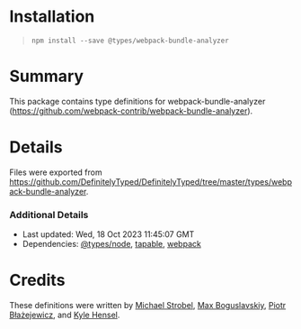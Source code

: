 # Installation
> `npm install --save @types/webpack-bundle-analyzer`

# Summary
This package contains type definitions for webpack-bundle-analyzer (https://github.com/webpack-contrib/webpack-bundle-analyzer).

# Details
Files were exported from https://github.com/DefinitelyTyped/DefinitelyTyped/tree/master/types/webpack-bundle-analyzer.

### Additional Details
 * Last updated: Wed, 18 Oct 2023 11:45:07 GMT
 * Dependencies: [@types/node](https://npmjs.com/package/@types/node), [tapable](https://npmjs.com/package/tapable), [webpack](https://npmjs.com/package/webpack)

# Credits
These definitions were written by [Michael Strobel](https://github.com/kryops), [Max Boguslavskiy](https://github.com/maxbogus), [Piotr Błażejewicz](https://github.com/peterblazejewicz), and [Kyle Hensel](https://github.com/k-yle).
